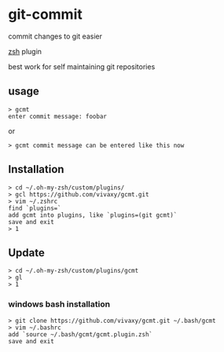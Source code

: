 # git-commit

commit changes to git easier

[zsh](http://ohmyz.sh/) plugin

best work for self maintaining git repositories

## usage

```
> gcmt
enter commit message: foobar
```

or

```
> gcmt commit message can be entered like this now
```

## Installation

```
> cd ~/.oh-my-zsh/custom/plugins/
> gcl https://github.com/vivaxy/gcmt.git
> vim ~/.zshrc
find `plugins=`
add gcmt into plugins, like `plugins=(git gcmt)`
save and exit
> 1
```

## Update

```
> cd ~/.oh-my-zsh/custom/plugins/gcmt
> gl
> 1
```

### windows bash installation

```
> git clone https://github.com/vivaxy/gcmt.git ~/.bash/gcmt
> vim ~/.bashrc
add `source ~/.bash/gcmt/gcmt.plugin.zsh`
save and exit
```
